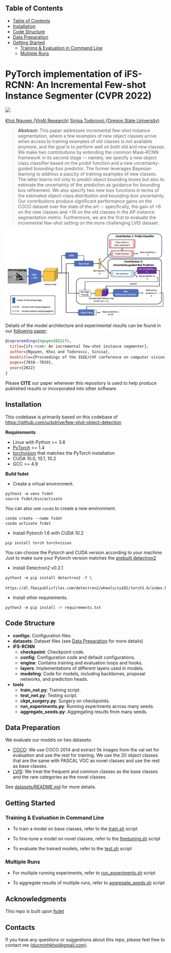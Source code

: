 ## Table of Contents
- [Table of Contents](#table-of-contents)
- [Installation](#installation)
- [Code Structure](#code-structure)
- [Data Preparation](#data-preparation)
- [Getting Started](#getting-started)
  - [Training & Evaluation in Command Line](#training--evaluation-in-command-line)
  - [Multiple Runs](#multiple-runs)


# **PyTorch implementation of iFS-RCNN: An Incremental Few-shot Instance Segmenter (CVPR 2022)**
<a href="https://arxiv.org/abs/2205.15562"><img src="https://img.shields.io/badge/arxiv-2205.15562-red?style=for-the-badge"></a>

[Khoi Nguyen (VinAI Research)](https://khoinguyen.org)
[Sinisa Todorovic (Oregon State University)](https://web.engr.oregonstate.edu/~sinisa/)

> **Abstract:** 
This paper addresses incremental few-shot instance segmentation, where a few examples of new object classes arrive when access to training examples of old classes is not available anymore, and the goal is to perform well on both old and new classes. We make two contributions by extending the common Mask-RCNN framework in its second stage -- namely, we specify a new object class classifier based on the probit function and a new uncertainty-guided bounding-box predictor. The former leverages Bayesian learning to address a paucity of training examples of new classes. The latter learns not only to predict object bounding boxes but also to estimate the uncertainty of the prediction as guidance for bounding box refinement. We also specify two new loss functions in terms of the estimated object-class distribution and bounding-box uncertainty. Our contributions produce significant performance gains on the COCO dataset over the state of the art -- specifically, the gain of +6 on the new classes and +16 on the old classes in the AP instance segmentation metric. Furthermore, we are the first to evaluate the incremental few-shot setting on the more challenging LVIS dataset.

![teaser.png](./docs/main.png)

Details of the model architecture and experimental results can be found in our [following paper](https://arxiv.org/abs/2205.15562):

```bibtex
@inproceedings{nguyen2022ifs,
  title={ifs-rcnn: An incremental few-shot instance segmenter},
  author={Nguyen, Khoi and Todorovic, Sinisa},
  booktitle={Proceedings of the IEEE/CVF conference on computer vision and pattern recognition},
  pages={7010--7019},
  year={2022}
}
```

Please **CITE** our paper whenever this repository is used to help produce published results or incorporated into other software.



## Installation

This codebase is primarily based on this codebase of https://github.com/ucbdrive/few-shot-object-detection

**Requirements**

* Linux with Python >= 3.6
* [PyTorch](https://pytorch.org/get-started/locally/) >= 1.4
* [torchvision](https://github.com/pytorch/vision/) that matches the PyTorch installation
* CUDA 10.0, 10.1, 10.2
* GCC >= 4.9

**Build fsdet**
* Create a virtual environment.
```angular2html
python3 -m venv fsdet
source fsdet/bin/activate
```
You can also use `conda` to create a new environment.
```angular2html
conda create --name fsdet
conda activate fsdet
```
* Install Pytorch 1.6 with CUDA 10.2 
```angular2html
pip install torch torchvision
```
You can choose the Pytorch and CUDA version according to your machine.
Just to make sure your Pytorch version matches the [prebuilt detectron2](https://github.com/facebookresearch/detectron2/blob/master/INSTALL.md#install-pre-built-detectron2-linux-only)
* Install Detectron2 v0.2.1
```angular2html
python3 -m pip install detectron2 -f \
  https://dl.fbaipublicfiles.com/detectron2/wheels/cu102/torch1.6/index.html
```
* Install other requirements. 
```angular2html
python3 -m pip install -r requirements.txt
```

## Code Structure
- **configs**: Configuration files
- **datasets**: Dataset files (see [Data Preparation](#data-preparation) for more details)
- **iFS-RCNN**
  - **checkpoint**: Checkpoint code.
  - **config**: Configuration code and default configurations.
  - **engine**: Contains training and evaluation loops and hooks.
  - **layers**: Implementations of different layers used in models.
  - **modeling**: Code for models, including backbones, proposal networks, and prediction heads.
- **tools**
  - **train_net.py**: Training script.
  - **test_net.py**: Testing script.
  - **ckpt_surgery.py**: Surgery on checkpoints.
  - **run_experiments.py**: Running experiments across many seeds.
  - **aggregate_seeds.py**: Aggregating results from many seeds.


## Data Preparation
We evaluate our models on two datasets:
- [COCO](http://cocodataset.org/): We use COCO 2014 and extract 5k images from the val set for evaluation and use the rest for training. We use the 20 object classes that are the same with PASCAL VOC as novel classes and use the rest as base classes.
- [LVIS](https://www.lvisdataset.org/): We treat the frequent and common classes as the base classes and the rare categories as the novel classes.

See [datasets/README.md](datasets/README.md) for more details.


## Getting Started


### Training & Evaluation in Command Line

+ To train a model on base classes, refer to the [train.sh](train.sh) script  

+ To fine-tune a model on novel classes, refer to the [finetuning.sh](finetuning.sh) script

+ To evaluate the trained models, refer to the [test.sh](test.sh) script 

### Multiple Runs

+ For multiple running experiments, refer to [run_experiments.sh](run_experiments.sh) script

+ To aggregate results of multiple runs, refer to [aggregate_seeds.sh](aggregate_seeds.sh) script

## Acknowledgments

This repo is built upon [fsdet](https://github.com/ucbdrive/few-shot-object-detection)

## Contacts

If you have any questions or suggestions about this repo, please feel free to contact me (ducminhkhoi@gmail.com).
